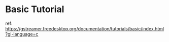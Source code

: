 # Basic Tutorial

ref: https://gstreamer.freedesktop.org/documentation/tutorials/basic/index.html?gi-language=c